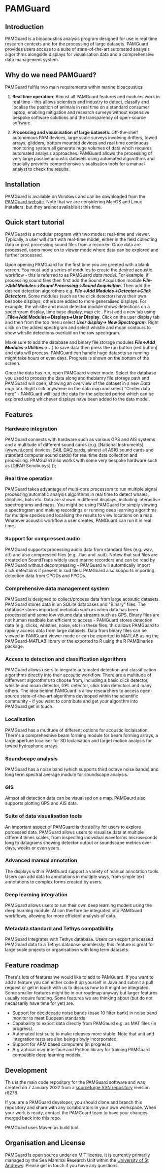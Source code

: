 # PAMGuard

## Introduction
PAMGuard is a bioacoustics analysis program designed for use in real time research contexts and for the processing of large datasets. PAMGuard provides users access to a suite of state-of-the-art automated analysis algorithms alongside displays for visualisation data and a comprehensive data management system. 

## Why do we need PAMGuard?
PAMGuard fulfils two main requirements within marine bioacoustics

1) **Real time operation**: Almost all PAMGuard features and modules work in real time - this allows scientists and industry to detect, classify and localise the position of animals in real time on a standard consumer laptop, enabling mitigation and research surveys without expensive bespoke software solutions and the transparency of open-source software.  

2) **Processing and visualisation of large datasets**: Off-the-shelf autonomous PAM devices, large scale surveys involving drifters, towed arrays, glidders, bottom mounted devices and real time continuous monitoring system all generate huge volumes of data whcih requires automated analysis approaches. PAMGuard allows the processing of very large passive acoustic datasets using automated algorothms and crucially provides comprehensive visualisation tools for a manual analyst to check the results.

## Installation
PAMGuard is available on Windows and can be downloaded from the [PAMGuard website](www.pamguard.org). Note that we are considering MacOS and Linux installers, but they are not available at this time. 

## Quick start tutorial
PAMGuard is a modular program with two modes: real-time and viewer. Typically, a user will start with real-time model, either in the field collecting data or post processing sound files from a recorder. Once data are processed, users move on to viewer mode where data can be explored and further processed. 

Upon opening PAMGuard for the first time you are greeted with a blank screen. You must add a series of modules to create the desired acoustic workflow - this is referred to as PAMGuard *data model*. For example, if processing sound files then first add the Sound Acquisition module **_File->Add Modules->Sound Processing->Sound Acquisition_**. Then add the desired detection algorothms e.g.  **_File->Add Modules->Detector->Click Detectors_**. Some modules (such as the click detector) have their own bespoke displays, others are added to more generalised displays. For example, the whistle and moan detector module shows detections on a spectrgram display, time base display, map etc.. First add a new tab using  **_File->Add Modules->Displays->User Display**. Click on the user display tab and then from the top menu select **_User display-> New Spectrogram_**. Right click on the added spectrgram and select whistle and moan contours to show whistle detections overlaid on the raw spectrgram. 

Make sure to add the database and binary file storage modules **_File->Add Modules->Utilities->..._**) to save data then press the run button (red button) and data will process. PAMGuard can handle huge datasets so running might take hours or even days. Progress is shown on the bottom of the screen. 

Once the data has run, open PAMGuard viewer mode. Select the database you used to process the data along and thebianry file storage path and PAMGuard will open, showing an overview of the dataset in a new _Data map_ tab. Right click anywhere on the data map and select "Center data here" - PAMGuard will load the data for the selected period which can be explored using whichever displays have been added to the data model. 

## Features
### Hardware integration
PAMGuard connects with hardware such as various GPS and AIS systems and a multitude of different sound cards (e.g. [National Instruments] (www.ni.com) devices, [SAIL DAQ cards](www.smruconsulting.com/contact-us), almost all ASIO sound cards and standard computer sound cards) for real time data collection and processing. PAMGuard also works with some very bespoke hardware such as [DIFAR Sonobuoys] ();

### Real time operation
PAMGuard takes advantage of multi-core processors to run multiple signal processing automatic analysis algorithms in real time to detect whales, dolphins, bats etc. Data are shown in different displays, including interactive spectrograms and maps. You might be using PAMGuard for simply viewing a spectrogram and making recordings or running deep learning algorithms for multiple species and localising the results to view locations on a map. Whatever acoustic workflow a user creates, PAMGuard can run it in real time. 

### Support for compressed audio
PAMGuard supports processing audio data from standard files (e.g. wav, aif) and also compressed files (e.g. .flac and .sud). Notew that sud files are created on SoundTraps widely used marine recorders and can be read by PAMGuard without decompressing - PAMGuard will automtically import click detections if present in sud files. PAMGuard also supports importing detection data from CPODs and FPODs. 

### Comprehensive data management system
PAMGuard is designed to collect/process data from large acosutic datasets. PAMGuard stores data in an SQLite databases and "Binary" files. The database stores important metadata such as when data has been processed and some low volume data streams such as GPS. Binary files are not human readbale but efficient to access - PAMGuard stores detection data (e.g. clicks, whistles, noise, etc) in these files. this allows PAMGuard to rapidly access data from large datasets. Data from binary files can be viewed in PAMGuard viewer mode or can be exported to MATLAB using the PAMGuard-MATLAB library or the exported to R using the R PAMBinaries package. 

### Access to detection and classification algorithms
PAMGuard allows users to inegrate automated detection and classification algorithms directly into their acosutic workflow. There are a multitude of differwent algorothms to choose from, including a basic click detector, whislte and moan detector, GPL detector, click train detectors and many others. The idea behind PAMGuard is allow researchers to access open-source state-of-the-art algorithms devleoped within the scientific community - if you want to contribute and get your algorithm into PAMGuard get in touch. 

### Localisation
PAMGuard has a mutltude of different options for acoustic loclaisation. There's a comprehesnive beam forming module for beam forming arrays, a large aperture localiser for 3D loclaisation and target motion analysis for towed hydrophone arrays. 

### Soundscape analysis
PAMGuard has a noise band (which supports third octave noise bands) and long term spectral average module for soundscape analysis. 

### GIS
Almsot all detection data can be visualised on a map. PAMGaurd also supports plotting GPS and AIS data. 

### Suite of data visualisation tools
An important aspect of PAMGuard is the ability for users to explore porcessed data. PAMGuard allows users to visualise data at multiple different times scales, from inspecting individual waveforms microseconds long to datagrams showing detector output or soundscape metrics over days, weeks or even years.

### Advanced manual annotation
The displays within PAMGuard support a variety of manual annotation tools. Users can add data to annotations in multiple ways, from simple text annotations to complex forms created by users. 

### Deep learning integration
PAMGuard allows users to run their own deep learning models using the deep learning module. AI can therfore be integrated into PAMGuard workflows, allowing for more efficient analysis of data. 

### Metadata standard and Tethys compatibility
PAMGuard Integrates with Tethys database. Users can export processed PAMGuard data to a Tethys database seamlessly; this ifeature is great for large scale projects or organisatiosn with long term datasets. 

## Feature roadmap
There's lots of features we would like to add to PAMGuard. If you want to add a feature you can either code it up yourself in Java and submit a pull request or get in touch with us to discuss how to it might be integrated. Some smaller features might be in our roadmap anyway but larger features usually require funding. Some features we are thinking about (but do not necassarily have time for yet) are.

* Support for decidecade noise bands (base 10 filter bank) in noise band monitor to meet Euopean standards
* Capabaility to export data directly from PAMGaurd e.g. as MAT files (in progress).
* Automated test suite to make releases more stable. Note that unit and integration tests are also being slowly incorporated.
* Support for ARM based computers (in progress). 
* A graphical user interface and Python library for training PAMGuard compatible deep learning models. 

## Development 
This is the main code repository for the PAMGuard software and was created on 7 January 2022 from a [sourceforge SVN repository](https://sourceforge.net/p/pamguard/svn/HEAD/tree/) revision r6278.

If you are a PAMGuard developer, you should clone and branch this repository and share with any collaborators in your own workspace. When your work is ready, contact the PAMGuard team to have your changes merged back into this repo.

PAMGuard uses Maven as build tool. 

## Organisation and License
PAMGuard is open source under an MIT license. It is currently primarily managed by the Sea Mammal Research Unit within the [University of St Andrews](https://www.st-andrews.ac.uk/). Please get in touch if you have any questions.
